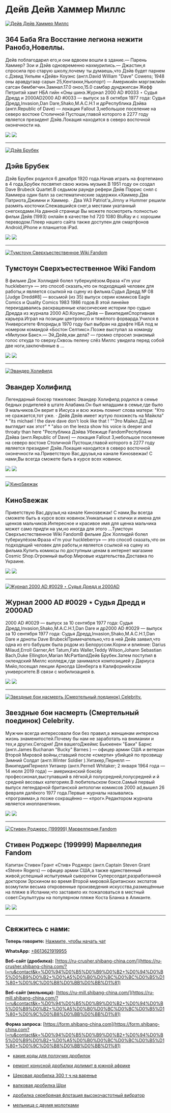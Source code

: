 # Дейв Дейв Хаммер Миллс

<a href="https://swt.shibang-china.com/?l=ru&img&k=%D0%94%D0%B5%D0%B9%D0%B2+%D0%94%D0%B5%D0%B9%D0%B2+%D0%A5%D0%B0%D0%BC%D0%BC%D0%B5%D1%80+%D0%9C%D0%B8%D0%BB%D0%BB%D1%81" target="_blank">![Дейв Дейв Хаммер Миллс](http://static.shibang-china.com/all-800x300/1039.jpg)</a>

## 364 Баба Яга Восстание легиона нежити Ранобэ,Новеллы.
Дейв поблагодарил его,и они вдвоем вошли в здание.— Парень Хаммер? Зои и Дэйв одновременно нахмурились.— Джастин,я спросила про старую школу,почему ты думаешь,что Дэйв будет парнем с.Дэвид Уильям &#171;Дейв&#187; Коуэнс (англ.David William &quot;Dave&quot; Cowens; 1948 оны аравдугаар сарын 25,Кентакки,Ньюпорт) — Америкийн мэргэжлийн сагсан бөмбөгчин.Замнал.17.0 оноо,15.0 самбар дунджилсан Жефф Петритэй хамт НБА гийн &#171;Оны шинэ.Журнал 2000 AD #0033 ⋆ Судья Дредд и 2000AD2000 AD #0033 — выпуск за 8 октября 1977 года: Судья Дредд,Invasion,Dan Dare,Shako,M.A.C.H.1 и дрРеспублика Дэйва (англ.Republic of Dave) — локация Fallout 3,небольшое поселение на северо востоке Столичной Пустоши,главой которого в 2277 году является президент Дэйв.Локация находится в северо восточной оконечности на.


<a href="https://whatsapp.shibangsoft.com/WhatsApp.php" target="_blank" title="WhatsApp">![](http://static.shibang-china.com/icon/whatsapp.png)</a> <a href="https://swt.shibang-china.com/?l=ru&icon&k=%D0%94%D0%B5%D0%B9%D0%B2+%D0%94%D0%B5%D0%B9%D0%B2+%D0%A5%D0%B0%D0%BC%D0%BC%D0%B5%D1%80+%D0%9C%D0%B8%D0%BB%D0%BB%D1%81" target="_blank">![](http://static.shibang-china.com/icon/chat-ru.png)</a>

---

<a href="https://swt.shibang-china.com/?l=ru&img&k=%D0%94%D0%B5%D0%B9%D0%B2+%D0%94%D0%B5%D0%B9%D0%B2+%D0%A5%D0%B0%D0%BC%D0%BC%D0%B5%D1%80+%D0%9C%D0%B8%D0%BB%D0%BB%D1%81" target="_blank">![Дэйв Брубек](http://static.shibang-china.com/all-800x300/601.jpg)</a>

## Дэйв Брубек
Дэйв Брубек родился 6 декабря 1920 года.Начав играть на фортепиано в 4 года,Брубек посвятил свою жизнь музыке.В 1951 году он создал Dave Brubeck Quartet.В седьмом раунде рефери Дейв Пэррис снял с Хаммера один балл за систематические задержки.&#171;Хаммер.Два Патриота,Джимни и Хаммер.&nbsp;&#0183;&#32;Два УАЗ Patriot'а,Jimny и Hummer решили размять косточки.Слежавшийся снег,а местами укатанный снегоходами.На данной странице Вы можете посмотреть полностью фильм Дейв (1993) онлайн в качестве hd 720 1080 BluRay и с хорошим переводом.Плеер нашего сайта также доступен для смартфонов Android,iPhone и планшетов iPad.


<a href="https://whatsapp.shibangsoft.com/WhatsApp.php" target="_blank" title="WhatsApp">![](http://static.shibang-china.com/icon/whatsapp.png)</a> <a href="https://swt.shibang-china.com/?l=ru&icon&k=%D0%94%D0%B5%D0%B9%D0%B2+%D0%94%D0%B5%D0%B9%D0%B2+%D0%A5%D0%B0%D0%BC%D0%BC%D0%B5%D1%80+%D0%9C%D0%B8%D0%BB%D0%BB%D1%81" target="_blank">![](http://static.shibang-china.com/icon/chat-ru.png)</a>

---

<a href="https://swt.shibang-china.com/?l=ru&img&k=%D0%94%D0%B5%D0%B9%D0%B2+%D0%94%D0%B5%D0%B9%D0%B2+%D0%A5%D0%B0%D0%BC%D0%BC%D0%B5%D1%80+%D0%9C%D0%B8%D0%BB%D0%BB%D1%81" target="_blank">![Тумстоун Сверхъестественное Wiki Fandom](http://static.shibang-china.com/all-800x300/872.jpg)</a>

## Тумстоун Сверхъестественное Wiki Fandom
В фильме Док Холлидей болел туберкулёзом.Фраза &#171;I'm your huckleberry&#187; — это способ сказать,что он подходящий человек для работы,и является ссылкой на сцену из фильма.Судья Дредд № 08 [Judge Dredd#8] — восьмой (из 35) выпуск серии комиксов Eagle Comics и Quality Comics 1983 1986 годов.В этой линейке переиздавались раскрашенные классические истории про судью Дредда из журнала 2000 AD.Коуэнс,Дейв — ВикипедияСпортивная карьера.Играл на позиции центрового и тяжёлого форварда.Учился в Университете Флориды,в 1970 году был выбран на драфте НБА под м номером командой &#171;Бостон Селтикс&#187;.Позже выступал за команду &#171;Милуоки Бакс&#187;.— Эй,Дейв,как дела? — громко спросил знакомый голос откуда то сверху.Сквозь пелену слёз Миллс увидела перед собой две ноги,заключённые в …


<a href="https://whatsapp.shibangsoft.com/WhatsApp.php" target="_blank" title="WhatsApp">![](http://static.shibang-china.com/icon/whatsapp.png)</a> <a href="https://swt.shibang-china.com/?l=ru&icon&k=%D0%94%D0%B5%D0%B9%D0%B2+%D0%94%D0%B5%D0%B9%D0%B2+%D0%A5%D0%B0%D0%BC%D0%BC%D0%B5%D1%80+%D0%9C%D0%B8%D0%BB%D0%BB%D1%81" target="_blank">![](http://static.shibang-china.com/icon/chat-ru.png)</a>

---

<a href="https://swt.shibang-china.com/?l=ru&img&k=%D0%94%D0%B5%D0%B9%D0%B2+%D0%94%D0%B5%D0%B9%D0%B2+%D0%A5%D0%B0%D0%BC%D0%BC%D0%B5%D1%80+%D0%9C%D0%B8%D0%BB%D0%BB%D1%81" target="_blank">![Эвандер Холифилд](http://static.shibang-china.com/all-800x300/744.jpg)</a>

## Эвандер Холифилд
Легендарный боксер тяжеловес Эвандер Холифилд родился в семье бедных родителей в штате Алабама.Он был младшим в семье,где было 9 мальчиков.Он верит в Иисуса и всю жизнь помнит слова матери: &quot;Кто не сражается,тот уже.&nbsp;&#0183;&#32;Дейв Дейв имеет жутую похожесть на Майкла&quot; * &quot;its michael ! the﻿ dave dave don't look like that ! &quot;&quot;Это Майкл.ДД не выглядит как этот&quot; * &quot;also on the leeza show his voice is deeper and﻿ throaty than here &quot;Республика Дэйва Убежище FandomРеспублика Дэйва (англ.Republic of Dave) — локация Fallout 3,небольшое поселение на северо востоке Столичной Пустоши,главой которого в 2277 году является президент Дэйв.Локация находится в северо восточной оконечности на.Приветствую Вас,друзья,на канале Киноsвежак! С нами,Вы всегда сможете быть в курсе всех новинок.


<a href="https://whatsapp.shibangsoft.com/WhatsApp.php" target="_blank" title="WhatsApp">![](http://static.shibang-china.com/icon/whatsapp.png)</a> <a href="https://swt.shibang-china.com/?l=ru&icon&k=%D0%94%D0%B5%D0%B9%D0%B2+%D0%94%D0%B5%D0%B9%D0%B2+%D0%A5%D0%B0%D0%BC%D0%BC%D0%B5%D1%80+%D0%9C%D0%B8%D0%BB%D0%BB%D1%81" target="_blank">![](http://static.shibang-china.com/icon/chat-ru.png)</a>

---

<a href="https://swt.shibang-china.com/?l=ru&img&k=%D0%94%D0%B5%D0%B9%D0%B2+%D0%94%D0%B5%D0%B9%D0%B2+%D0%A5%D0%B0%D0%BC%D0%BC%D0%B5%D1%80+%D0%9C%D0%B8%D0%BB%D0%BB%D1%81" target="_blank">![КиноSвежак](http://static.shibang-china.com/all-800x300/360.jpg)</a>

## КиноSвежак
Приветствую Вас,друзья,на канале Киноsвежак! С нами,Вы всегда сможете быть в курсе всех новинок.Уникальные х клички и имена для щенков мальчиков.Интересное и красивое имя для щенка мальчика может само придти на ум,но иногда для этого …Тумстоун Сверхъестественное Wiki FandomВ фильме Док Холлидей болел туберкулёзом.Фраза &#171;I'm your huckleberry&#187; — это способ сказать,что он подходящий человек для работы,и является ссылкой на сцену из фильма.Купить комиксы по доступным ценам в интернет магазине Cosmic Shop.Огромный выбор.Мировые издательства.Доставка по Украине.


<a href="https://whatsapp.shibangsoft.com/WhatsApp.php" target="_blank" title="WhatsApp">![](http://static.shibang-china.com/icon/whatsapp.png)</a> <a href="https://swt.shibang-china.com/?l=ru&icon&k=%D0%94%D0%B5%D0%B9%D0%B2+%D0%94%D0%B5%D0%B9%D0%B2+%D0%A5%D0%B0%D0%BC%D0%BC%D0%B5%D1%80+%D0%9C%D0%B8%D0%BB%D0%BB%D1%81" target="_blank">![](http://static.shibang-china.com/icon/chat-ru.png)</a>

---

<a href="https://swt.shibang-china.com/?l=ru&img&k=%D0%94%D0%B5%D0%B9%D0%B2+%D0%94%D0%B5%D0%B9%D0%B2+%D0%A5%D0%B0%D0%BC%D0%BC%D0%B5%D1%80+%D0%9C%D0%B8%D0%BB%D0%BB%D1%81" target="_blank">![Журнал 2000 AD #0029 ⋆ Судья Дредд и 2000AD](http://static.shibang-china.com/all-800x300/200.jpg)</a>

## Журнал 2000 AD #0029 ⋆ Судья Дредд и 2000AD
2000 AD #0029 — выпуск за 10 сентября 1977 года: Судья Дредд,Invasion,Shako,M.A.C.H.1,Dan Dare и др2000 AD #0029 — выпуск за 10 сентября 1977 года: Судья Дредд,Invasion,Shako,M.A.C.H.1,Dan Dare и дрноты Dave BrubeckПримечательно,что в ней Дейв заявил,что одна из его бабушек была родом из Белоруссии.Корни и влияние: Darius Milaud,Erroll Garner,Art Tatum,Fats Waller,Teddy Wilson,Johann Sebastian Bach,Duke Ellington,Marian McPartlandДейв Брубек.Затем поступил в оклендский Миллс колледж,где занимался композицией у Дариуса Мийо,посещал лекции Арнолда Шенберга в Калифорнийском университете.В связи с мобилизацией в.


<a href="https://whatsapp.shibangsoft.com/WhatsApp.php" target="_blank" title="WhatsApp">![](http://static.shibang-china.com/icon/whatsapp.png)</a> <a href="https://swt.shibang-china.com/?l=ru&icon&k=%D0%94%D0%B5%D0%B9%D0%B2+%D0%94%D0%B5%D0%B9%D0%B2+%D0%A5%D0%B0%D0%BC%D0%BC%D0%B5%D1%80+%D0%9C%D0%B8%D0%BB%D0%BB%D1%81" target="_blank">![](http://static.shibang-china.com/icon/chat-ru.png)</a>

---

<a href="https://swt.shibang-china.com/?l=ru&img&k=%D0%94%D0%B5%D0%B9%D0%B2+%D0%94%D0%B5%D0%B9%D0%B2+%D0%A5%D0%B0%D0%BC%D0%BC%D0%B5%D1%80+%D0%9C%D0%B8%D0%BB%D0%BB%D1%81" target="_blank">![Звездные бои насмерть (Смертельный поединок) Celebrity.](http://static.shibang-china.com/all-800x300/1178.jpg)</a>

## Звездные бои насмерть (Смертельный поединок) Celebrity.
Мужчин всегда интересовали бои без правил,а женщинам интересна жизнь знаменитостей.Почему бы нам не заработать на внимании и тех,и других.Сегодня! Для вашегоДжеймс Бьюкенен &quot;Баки&quot; Барнс (англ.James Buchanan &quot;Bucky&quot; Barnes ) — офицер армии США и ветеран Второй Мировой войны,ставший после &#171;смерти&#187; убийцей по прозвищу Зимний Солдат (англ.Winter Soldier ).Уитакер,Пернелл — ВикипедияПернелл Уитакер (англ.Pernell Whitaker; 2 января 1964 года — 14 июля 2019 года) — американский боксёр профессионал,выступавший в лёгкой,й полусредней,полусредней и й средней весовых категориях.В любительском боксе.Самый первый выпуск легендарной британской антологии комиксов 2000 ad,вышел 26 февраля далёкого 1977 года.Первые журналы назывались &#171;программа&#187;,а позже сокращённо — &#171;прог&#187;.Редактором журнала является инопланетянин.


<a href="https://whatsapp.shibangsoft.com/WhatsApp.php" target="_blank" title="WhatsApp">![](http://static.shibang-china.com/icon/whatsapp.png)</a> <a href="https://swt.shibang-china.com/?l=ru&icon&k=%D0%94%D0%B5%D0%B9%D0%B2+%D0%94%D0%B5%D0%B9%D0%B2+%D0%A5%D0%B0%D0%BC%D0%BC%D0%B5%D1%80+%D0%9C%D0%B8%D0%BB%D0%BB%D1%81" target="_blank">![](http://static.shibang-china.com/icon/chat-ru.png)</a>

---

<a href="https://swt.shibang-china.com/?l=ru&img&k=%D0%94%D0%B5%D0%B9%D0%B2+%D0%94%D0%B5%D0%B9%D0%B2+%D0%A5%D0%B0%D0%BC%D0%BC%D0%B5%D1%80+%D0%9C%D0%B8%D0%BB%D0%BB%D1%81" target="_blank">![Стивен Роджерс (199999) Марвелпедия Fandom](http://static.shibang-china.com/all-800x300/1352.jpg)</a>

## Стивен Роджерс (199999) Марвелпедия Fandom
Капитан Стивен Грант &#171;Стив&#187; Роджерс (англ.Captain Steven Grant &#171;Steve&#187; Rogers) — офицер армии США,а также единственный живой,успешный испытуемый сыворотки Суперсолдат,разработанной доктором Эрскином во время Второй мировой.Британских экспатов возмутили весьма откровенные произведения искусства,размещённые на пляже в Испании,что заставило их пожаловаться в местный совет.Скульптуры на популярном пляже Коста Бланка в Аликанте.

<a href="https://whatsapp.shibangsoft.com/WhatsApp.php" target="_blank" title="WhatsApp">![](http://static.shibang-china.com/icon/whatsapp.png)</a> <a href="https://swt.shibang-china.com/?l=ru&icon&k=%D0%94%D0%B5%D0%B9%D0%B2+%D0%94%D0%B5%D0%B9%D0%B2+%D0%A5%D0%B0%D0%BC%D0%BC%D0%B5%D1%80+%D0%9C%D0%B8%D0%BB%D0%BB%D1%81" target="_blank">![](http://static.shibang-china.com/icon/chat-ru.png)</a>

---
## Свяжитесь с нами:

**Теперь говорите:** [Нажмите, чтобы начать чат](https://swt.shibang-china.com?l=ru&contact&k=%D0%94%D0%B5%D0%B9%D0%B2+%D0%94%D0%B5%D0%B9%D0%B2+%D0%A5%D0%B0%D0%BC%D0%BC%D0%B5%D1%80+%D0%9C%D0%B8%D0%BB%D0%BB%D1%81)

**WhatsApp:**  [+8613621919955](https://whatsapp.shibangsoft.com/WhatsApp.php)

**Веб-сайт (дробилка):** [https://ru-crusher.shibang-china.com/](https://ru-crusher.shibang-china.com/?l=ru&contact&k=%D0%94%D0%B5%D0%B9%D0%B2+%D0%94%D0%B5%D0%B9%D0%B2+%D0%A5%D0%B0%D0%BC%D0%BC%D0%B5%D1%80+%D0%9C%D0%B8%D0%BB%D0%BB%D1%81)

**Веб-сайт (мельница):** [https://ru-mill.shibang-china.com/](https://ru-mill.shibang-china.com/?l=ru&contact&k=%D0%94%D0%B5%D0%B9%D0%B2+%D0%94%D0%B5%D0%B9%D0%B2+%D0%A5%D0%B0%D0%BC%D0%BC%D0%B5%D1%80+%D0%9C%D0%B8%D0%BB%D0%BB%D1%81)

**Форма запроса:** [https://form.shibang-china.com](https://form.shibang-china.com?l=ru&contact&k=%D0%94%D0%B5%D0%B9%D0%B2+%D0%94%D0%B5%D0%B9%D0%B2+%D0%A5%D0%B0%D0%BC%D0%BC%D0%B5%D1%80+%D0%9C%D0%B8%D0%BB%D0%BB%D1%81)

* [какие коды для ползучих дробилок](../132/%D0%BA%D0%B0%D0%BA%D0%B8%D0%B5%20%D0%BA%D0%BE%D0%B4%D1%8B%20%D0%B4%D0%BB%D1%8F%20%D0%BF%D0%BE%D0%BB%D0%B7%D1%83%D1%87%D0%B8%D1%85%20%D0%B4%D1%80%D0%BE%D0%B1%D0%B8%D0%BB%D0%BE%D0%BA.md)

* [ремонт конусной дробилки долимит в южной африке](../132/%D1%80%D0%B5%D0%BC%D0%BE%D0%BD%D1%82%20%D0%BA%D0%BE%D0%BD%D1%83%D1%81%D0%BD%D0%BE%D0%B9%20%D0%B4%D1%80%D0%BE%D0%B1%D0%B8%D0%BB%D0%BA%D0%B8%20%D0%B4%D0%BE%D0%BB%D0%B8%D0%BC%D0%B8%D1%82%20%D0%B2%20%D1%8E%D0%B6%D0%BD%D0%BE%D0%B9%20%D0%B0%D1%84%D1%80%D0%B8%D0%BA%D0%B5.md)

* [Щековая дробилка 300 т ч на варенье](../132/%D0%A9%D0%B5%D0%BA%D0%BE%D0%B2%D0%B0%D1%8F%20%D0%B4%D1%80%D0%BE%D0%B1%D0%B8%D0%BB%D0%BA%D0%B0%20300%20%D1%82%20%D1%87%20%D0%BD%D0%B0%20%D0%B2%D0%B0%D1%80%D0%B5%D0%BD%D1%8C%D0%B5.md)

* [валковая дробилка Шри](../131/%D0%B2%D0%B0%D0%BB%D0%BA%D0%BE%D0%B2%D0%B0%D1%8F%20%D0%B4%D1%80%D0%BE%D0%B1%D0%B8%D0%BB%D0%BA%D0%B0%20%D0%A8%D1%80%D0%B8.md)

* [дробилка серебряная флотация высокочастотный вибратор](../132/%D0%B4%D1%80%D0%BE%D0%B1%D0%B8%D0%BB%D0%BA%D0%B0%20%D1%81%D0%B5%D1%80%D0%B5%D0%B1%D1%80%D1%8F%D0%BD%D0%B0%D1%8F%20%D1%84%D0%BB%D0%BE%D1%82%D0%B0%D1%86%D0%B8%D1%8F%20%D0%B2%D1%8B%D1%81%D0%BE%D0%BA%D0%BE%D1%87%D0%B0%D1%81%D1%82%D0%BE%D1%82%D0%BD%D1%8B%D0%B9%20%D0%B2%D0%B8%D0%B1%D1%80%D0%B0%D1%82%D0%BE%D1%80.md)

* [мельница с двумя молотками](../134/%D0%BC%D0%B5%D0%BB%D1%8C%D0%BD%D0%B8%D1%86%D0%B0%20%D1%81%20%D0%B4%D0%B2%D1%83%D0%BC%D1%8F%20%D0%BC%D0%BE%D0%BB%D0%BE%D1%82%D0%BA%D0%B0%D0%BC%D0%B8.md)